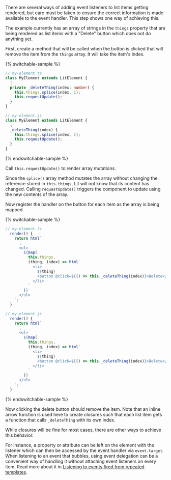 There are several ways of adding event listeners to list items getting rendered,
but care must be taken to ensure the correct information is made available to
the event handler. This step shows one way of achieving this.

The example currently has an array of strings in the `things` property that are
being rendered as list items with a "Delete" button which does not do anything
yet.

First, create a method that will be called when the button is clicked that will
remove the item from the `things` array. It will take the item's index.

{% switchable-sample %}

```ts
// my-element.ts
class MyElement extends LitElement {
  ⋮
  private _deleteThing(index: number) {
    this.things.splice(index, 1);
    this.requestUpdate();
  }
}
```

```js
// my-element.js
class MyElement extends LitElement {
  ⋮
  _deleteThing(index) {
    this.things.splice(index, 1);
    this.requestUpdate();
  }
}
```

{% endswitchable-sample %}

<litdev-aside type="warn">

Call `this.requestUpdate()` to render array mutations.

Since the `splice()` array method mutates the array without changing the
reference stored in `this.things`, Lit will not know that its content has
changed. Calling `requestUpdate()` triggers the component to update using the
new contents of the array.

</litdev-aside>

Now register the handler on the button for each item as the array is being
mapped.

{% switchable-sample %}

```ts
// my-element.ts
  render() {
    return html`
      ⋮
      <ul>
        ${map(
          this.things,
          (thing, index) => html`
            <li>
              ${thing}
              <button @click=${() => this._deleteThing(index)}>Delete</button>
            </li>
          `
        )}
      </ul>
    `;
  }
```

```js
// my-element.js
  render() {
    return html`
      ⋮
      <ul>
        ${map(
          this.things,
          (thing, index) => html`
            <li>
              ${thing}
              <button @click=${() => this._deleteThing(index)}>Delete</button>
            </li>
          `
        )}
      </ul>
    `;
  }
```

{% endswitchable-sample %}

Now clicking the delete button should remove the item. Note that an inline arrow
function is used here to create closures such that each list item gets a
function that calls `_deleteThing` with its own index.

<litdev-aside class="info">

While closures will be fine for most cases, there are other ways to achieve this
behavior.

For instance, a property or attribute can be left on the element with the
listener which can then be accessed by the event handler via `event.target`.
When listening to an event that bubbles, using event delegation can be a
convenient way of handling it without attaching event listeners on every item.
Read more about it in [Listening to events fired from repeated
templates](/docs/components/events/#listening-to-events-fired-from-repeated-templates).

</litdev-aside>
